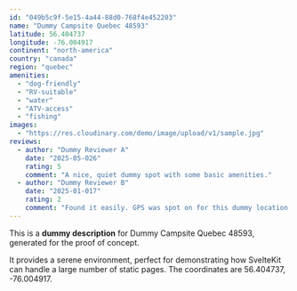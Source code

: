 ```yaml
---
id: "049b5c9f-5e15-4a44-88d0-768f4e452203"
name: "Dummy Campsite Quebec 48593"
latitude: 56.404737
longitude: -76.004917
continent: "north-america"
country: "canada"
region: "quebec"
amenities:
  - "dog-friendly"
  - "RV-suitable"
  - "water"
  - "ATV-access"
  - "fishing"
images:
  - "https://res.cloudinary.com/demo/image/upload/v1/sample.jpg"
reviews:
  - author: "Dummy Reviewer A"
    date: "2025-05-026"
    rating: 5
    comment: "A nice, quiet dummy spot with some basic amenities."
  - author: "Dummy Reviewer B"
    date: "2025-01-017"
    rating: 2
    comment: "Found it easily. GPS was spot on for this dummy location."
---
```


This is a **dummy description** for Dummy Campsite Quebec 48593, generated for the proof of concept.

It provides a serene environment, perfect for demonstrating how SvelteKit can handle a large number of static pages. The coordinates are 56.404737, -76.004917.
